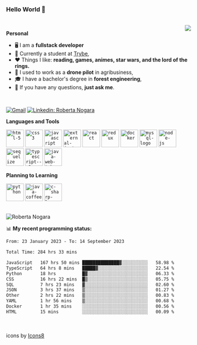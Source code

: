 ### Hello World 👋

<br />

<img align="right" src="https://github.blog/wp-content/uploads/2018/10/46896184-b679fc80-ce30-11e8-88bf-921e9b788f7c.gif?resize=200%2C200"  />

**Personal**
- 🖥️ I am a **fullstack developer**
- 📖 Currently a student at [Trybe](https://www.betrybe.com/),
- ❤️ Things I like: **reading, games, animes, star wars, and the lord of the rings.** 
- 🌾 I used to work as a **drone pilot** in agribusiness,
- 🎓 I have a bachelor's degree in **forest engineering**,
- 💬 If you have any questions, **just ask me**.

<br />

[![Gmail](https://img.icons8.com/neon/96/gmail.png)](mailto:r.nogara.dev@gmail.com)
[![Linkedin: Roberta Nogara](https://img.icons8.com/neon/96/linkedin.png)](https://www.linkedin.com/in/robertanogara/)

**Languages and Tools**  

<code><img width="48" height="48" src="https://img.icons8.com/fluency/48/html-5.png" alt="html-5"/></code>
<code><img width="48" height="48" src="https://img.icons8.com/fluency/48/css3.png" alt="css3"/></code>
<code><img width="48" height="48" src="https://img.icons8.com/fluency/48/javascript.png" alt="javascript"/></code>
<code><img width="48" height="48" src="https://img.icons8.com/external-tal-revivo-color-tal-revivo/48/external-jest-can-collect-code-coverage-information-from-entire-projects-logo-color-tal-revivo.png" alt="external-jest-can-collect-code-coverage-information-from-entire-projects-logo-color-tal-revivo"/></code>
<code><img width="48" height="48" src="https://img.icons8.com/office/40/react.png" alt="react"/></code>
<code><img width="48" height="48" src="https://img.icons8.com/color/48/redux.png" alt="redux"/></code>
<code><img width="48" height="48" src="https://img.icons8.com/fluency/48/docker.png" alt="docker"/></code>
<code><img width="48" height="48" src="https://img.icons8.com/fluency/48/mysql-logo.png" alt="mysql-logo"/></code>
<code><img width="48" height="48" src="https://img.icons8.com/fluency/48/node-js.png" alt="node-js"/></code>
<code><img width="48" height="48" src="https://cdn.icon-icons.com/icons2/2415/PNG/512/sequelize_original_logo_icon_146348.png" alt="sequelize"/></code>
<code><img width="48" height="48" src="https://img.icons8.com/fluency/48/typescript--v2.png" alt="typescript--v2"/></code>
<code><img width="48" height="48" src="https://img.icons8.com/color/48/java-web-token.png" alt="java-web-token"/></code>

**Planning to Learning**

<code><img width="48" height="48" src="https://img.icons8.com/fluency/48/python.png" alt="python"/></code>
<code><img width="48" height="48" src="https://img.icons8.com/fluency/48/java-coffee-cup-logo.png" alt="java-coffee-cup-logo"/></code>
<code><img width="48" height="48" src="https://img.icons8.com/fluency/48/c-sharp-logo.png" alt="c-sharp-logo"/></code>

<br />
<img src="https://github-readme-stats.vercel.app/api?username=rnogara&count_private=true&show_icons=true" alt="Roberta Nogara" />
<br />

📊 **My recent programming status:**
<!--START_SECTION:waka-->

```txt
From: 23 January 2023 - To: 14 September 2023

Total Time: 284 hrs 33 mins

JavaScript   167 hrs 50 mins ██████████████▓░░░░░░░░░░   58.98 %
TypeScript   64 hrs 8 mins   █████▓░░░░░░░░░░░░░░░░░░░   22.54 %
Python       18 hrs          █▓░░░░░░░░░░░░░░░░░░░░░░░   06.33 %
CSS          16 hrs 22 mins  █▒░░░░░░░░░░░░░░░░░░░░░░░   05.75 %
SQL          7 hrs 23 mins   ▓░░░░░░░░░░░░░░░░░░░░░░░░   02.60 %
JSON         3 hrs 37 mins   ▒░░░░░░░░░░░░░░░░░░░░░░░░   01.27 %
Other        2 hrs 22 mins   ▒░░░░░░░░░░░░░░░░░░░░░░░░   00.83 %
YAML         1 hr 56 mins    ▒░░░░░░░░░░░░░░░░░░░░░░░░   00.68 %
Docker       1 hr 35 mins    ░░░░░░░░░░░░░░░░░░░░░░░░░   00.56 %
HTML         15 mins         ░░░░░░░░░░░░░░░░░░░░░░░░░   00.09 %
```

<!--END_SECTION:waka-->

<br />
<br />
icons by <a href="https://icons8.com">Icons8</a>
